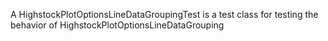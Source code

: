 A HighstockPlotOptionsLineDataGroupingTest is a test class for testing the behavior of HighstockPlotOptionsLineDataGrouping